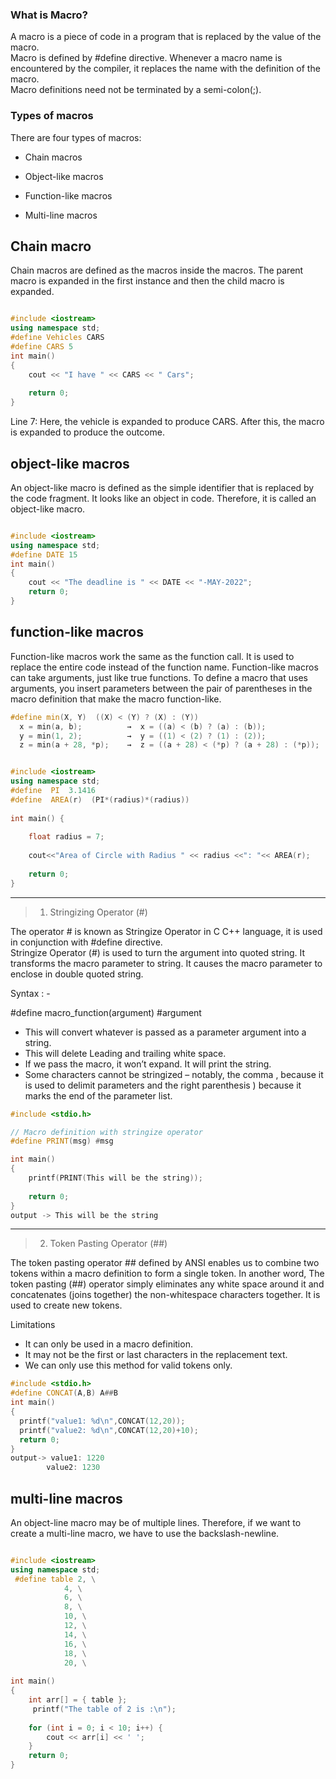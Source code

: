 ### What is Macro? 
A macro is a piece of code in a program that is replaced by the value of the macro.
\
Macro is defined by #define directive. Whenever a macro name is encountered by the compiler, it replaces the name with the definition of the macro.
\
Macro definitions need not be terminated by a semi-colon(;).

### Types of macros

There are four types of macros:

*    Chain macros

*    Object-like macros

*    Function-like macros

*    Multi-line macros


## Chain macro
Chain macros are defined as the macros inside the macros.
The parent macro is expanded in the first instance and then the child macro is expanded.

```c++

#include <iostream>
using namespace std;
#define Vehicles CARS
#define CARS 5
int main()
{
    cout << "I have " << CARS << " Cars";
 
    return 0;
}

```
Line 7: Here, the vehicle is expanded to produce CARS. After this, the macro is expanded to produce the outcome.

## object-like macros
An object-like macro is defined as the simple identifier that is replaced by the code fragment.
It looks like an object in code. Therefore, it is called an object-like macro.

```c++

#include <iostream>
using namespace std;
#define DATE 15
int main()
{
    cout << "The deadline is " << DATE << "-MAY-2022";
    return 0;
}

```

## function-like macros
Function-like macros work the same as the function call.
It is used to replace the entire code instead of the function name.
Function-like macros can take arguments, just like true functions. To define a macro that uses arguments, you insert parameters between the pair of parentheses in the macro definition that make the macro function-like.
```c++
#define min(X, Y)  ((X) < (Y) ? (X) : (Y))
  x = min(a, b);          →  x = ((a) < (b) ? (a) : (b));
  y = min(1, 2);          →  y = ((1) < (2) ? (1) : (2));
  z = min(a + 28, *p);    →  z = ((a + 28) < (*p) ? (a + 28) : (*p));
```

```c++

#include <iostream>
using namespace std;
#define  PI  3.1416
#define  AREA(r)  (PI*(radius)*(radius))
 
int main() {
     
    float radius = 7;    
       
    cout<<"Area of Circle with Radius " << radius <<": "<< AREA(r);
   
    return 0;
}

```

---
>1. Stringizing Operator (#)

The operator # is known as Stringize Operator in C C++ language, it is used in conjunction with #define directive.
\
Stringize Operator (#) is used to turn the argument into quoted string. It transforms the macro parameter to string. It causes the macro parameter to enclose in double quoted string.

Syntax : -

#define macro_function(argument)    #argument

* This will convert whatever is passed as a parameter argument into a string.
* This will delete Leading and trailing white space.
* If we pass the macro, it won’t expand. It will print the string.
* Some characters cannot be stringized – notably, the comma , because it is used to delimit parameters and the right parenthesis ) because it marks the end of the parameter list.
```c++
#include <stdio.h>

// Macro definition with stringize operator
#define PRINT(msg) #msg

int main()
{
	printf(PRINT(This will be the string));
	
	return 0;
}
output -> This will be the string
```

---
>2. Token Pasting Operator (##)

The token pasting operator ## defined by ANSI enables us to combine two tokens within a macro definition to form a single token.
In another word, The token pasting (##) operator simply eliminates any white space around it and concatenates (joins together) the non-whitespace characters together. It is used to create new tokens.

Limitations
* It can only be used in a macro definition.
* It may not be the first or last characters in the replacement text.
* We can only use this method for valid tokens only.

```c++
#include <stdio.h>
#define CONCAT(A,B) A##B
int main()
{
  printf("value1: %d\n",CONCAT(12,20));
  printf("value2: %d\n",CONCAT(12,20)+10);  
  return 0;
}
output-> value1: 1220
        value2: 1230
```

## multi-line macros
An object-line macro may be of multiple lines.
Therefore, if we want to create a multi-line macro, we have to use the backslash-newline.

```c++

#include <iostream>
using namespace std;
 #define table 2, \
            4, \
            6, \
            8, \
            10, \
            12, \
            14, \
            16, \
            18, \
            20, \
 
int main()
{
    int arr[] = { table };
     printf("The table of 2 is :\n");
 
    for (int i = 0; i < 10; i++) {
        cout << arr[i] << ' ';
    }
    return 0;
}

```




